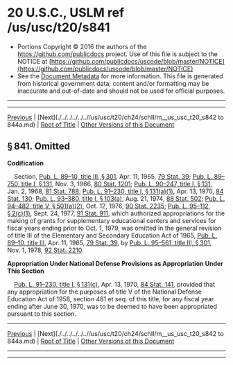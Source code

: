---
---

# 20 U.S.C., USLM ref /us/usc/t20/s841

* Portions Copyright © 2016 the authors of the https://github.com/publicdocs project.
  Use of this file is subject to the NOTICE at [https://github.com/publicdocs/uscode/blob/master/NOTICE](https://github.com/publicdocs/uscode/blob/master/NOTICE)
* See the [Document Metadata](././../../../../..//README.md) for more information.
  This file is generated from historical government data; content and/or formatting may be inaccurate and out-of-date and should not be used for official purposes.

----------
----------

[Previous](./../../../../..//us/usc/t20/ch24/schII/m__us_usc_t20_ch24_schII.md) | [Next](./../../../../..//us/usc/t20/ch24/schII/m__us_usc_t20_s842 to 844a.md) | [Root of Title](./../../../../../) | [Other Versions of this Document](https://publicdocs.github.io/go/links?ns=uslm&ref=%2Fus%2Fusc%2Ft20%2Fs841)

## § 841. Omitted

 __Codification__ 

    Section, [Pub. L. 89–10, title III, § 301][/us/pl/89/10/s301], Apr. 11, 1965, [79 Stat. 39][/us/stat/79/39]; [Pub. L. 89–750, title I, § 131][/us/pl/89/750/s131], Nov. 3, 1966, [80 Stat. 1201][/us/stat/80/1201]; [Pub. L. 90–247, title I, § 131][/us/pl/90/247/s131], Jan. 2, 1968, [81 Stat. 788][/us/stat/81/788]; [Pub. L. 91–230, title I, § 131(a)(1)][/us/pl/91/230/s131/a/1], Apr. 13, 1970, [84 Stat. 130][/us/stat/84/130]; [Pub. L. 93–380, title I, § 103(a)][/us/pl/93/380/s103/a], Aug. 21, 1974, [88 Stat. 502][/us/stat/88/502]; [Pub. L. 94–482, title V, § 501(a)(2)][/us/pl/94/482/s501/a/2], Oct. 12, 1976, [90 Stat. 2235][/us/stat/90/2235]; [Pub. L. 95–112, § 2(c)(1)][/us/pl/95/112/s2/c/1], Sept. 24, 1977, [91 Stat. 911][/us/stat/91/911], which authorized appropriations for the making of grants for supplementary educational centers and services for fiscal years ending prior to Oct. 1, 1979, was omitted in the general revision of title III of the Elementary and Secondary Education Act of 1965, [Pub. L. 89–10, title III][/us/pl/89/10], Apr. 11, 1965, [79 Stat. 39][/us/stat/79/39], by [Pub. L. 95–561, title III, § 301][/us/pl/95/561/s301], Nov. 1, 1978, [92 Stat. 2210][/us/stat/92/2210].

 __Appropriation Under National Defense Provisions as Appropriation Under This Section__ 

    [Pub. L. 91–230, title I, § 131(c)][/us/pl/91/230/s131/c], Apr. 13, 1970, [84 Stat. 141][/us/stat/84/141], provided that any appropriation for the purposes of title V of the National Defense Education Act of 1958, section 481 et seq. of this title, for any fiscal year ending after June 30, 1970, was to be deemed to have been appropriated pursuant to this section.

----------

[Previous](./../../../../..//us/usc/t20/ch24/schII/m__us_usc_t20_ch24_schII.md) | [Next](./../../../../..//us/usc/t20/ch24/schII/m__us_usc_t20_s842 to 844a.md) | [Root of Title](./../../../../../) | [Other Versions of this Document](https://publicdocs.github.io/go/links?ns=uslm&ref=%2Fus%2Fusc%2Ft20%2Fs841)

----------
----------

[/us/pl/89/10/s301]: https://publicdocs.github.io/go/links?ns=uslm&ref=%2Fus%2Fpl%2F89%2F10%2Fs301
[/us/stat/79/39]: https://publicdocs.github.io/go/links?ns=uslm&ref=%2Fus%2Fstat%2F79%2F39
[/us/pl/89/750/s131]: https://publicdocs.github.io/go/links?ns=uslm&ref=%2Fus%2Fpl%2F89%2F750%2Fs131
[/us/stat/80/1201]: https://publicdocs.github.io/go/links?ns=uslm&ref=%2Fus%2Fstat%2F80%2F1201
[/us/pl/90/247/s131]: https://publicdocs.github.io/go/links?ns=uslm&ref=%2Fus%2Fpl%2F90%2F247%2Fs131
[/us/stat/81/788]: https://publicdocs.github.io/go/links?ns=uslm&ref=%2Fus%2Fstat%2F81%2F788
[/us/pl/91/230/s131/a/1]: https://publicdocs.github.io/go/links?ns=uslm&ref=%2Fus%2Fpl%2F91%2F230%2Fs131%2Fa%2F1
[/us/stat/84/130]: https://publicdocs.github.io/go/links?ns=uslm&ref=%2Fus%2Fstat%2F84%2F130
[/us/pl/93/380/s103/a]: https://publicdocs.github.io/go/links?ns=uslm&ref=%2Fus%2Fpl%2F93%2F380%2Fs103%2Fa
[/us/stat/88/502]: https://publicdocs.github.io/go/links?ns=uslm&ref=%2Fus%2Fstat%2F88%2F502
[/us/pl/94/482/s501/a/2]: https://publicdocs.github.io/go/links?ns=uslm&ref=%2Fus%2Fpl%2F94%2F482%2Fs501%2Fa%2F2
[/us/stat/90/2235]: https://publicdocs.github.io/go/links?ns=uslm&ref=%2Fus%2Fstat%2F90%2F2235
[/us/pl/95/112/s2/c/1]: https://publicdocs.github.io/go/links?ns=uslm&ref=%2Fus%2Fpl%2F95%2F112%2Fs2%2Fc%2F1
[/us/stat/91/911]: https://publicdocs.github.io/go/links?ns=uslm&ref=%2Fus%2Fstat%2F91%2F911
[/us/pl/89/10]: https://publicdocs.github.io/go/links?ns=uslm&ref=%2Fus%2Fpl%2F89%2F10
[/us/stat/79/39]: https://publicdocs.github.io/go/links?ns=uslm&ref=%2Fus%2Fstat%2F79%2F39
[/us/pl/95/561/s301]: https://publicdocs.github.io/go/links?ns=uslm&ref=%2Fus%2Fpl%2F95%2F561%2Fs301
[/us/stat/92/2210]: https://publicdocs.github.io/go/links?ns=uslm&ref=%2Fus%2Fstat%2F92%2F2210
[/us/pl/91/230/s131/c]: https://publicdocs.github.io/go/links?ns=uslm&ref=%2Fus%2Fpl%2F91%2F230%2Fs131%2Fc
[/us/stat/84/141]: https://publicdocs.github.io/go/links?ns=uslm&ref=%2Fus%2Fstat%2F84%2F141


